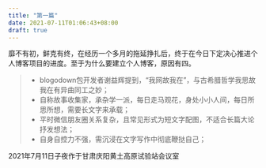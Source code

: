 ```yaml
---
title: "第一篇"
date: 2021-07-11T01:06:43+08:00
draft: true
---
```

  靡不有初，鲜克有终，在经历一个多月的拖延挣扎后，终于在今日下定决心推进个人博客项目的进度。至于为什么要建立个人博客，原因有四。

> * blogodown包开发者谢益辉提到，“我网故我在”，与古希腊哲学我思故我在有异曲同工之妙；
> * 自称故事收集家，承杂学一派，每日走马观花，身处小小人间，每日所思所想，需要长文字来承载；
> * 平时微信朋友圈关系复杂，且常见形式为短文字配图，不适合长篇大论抒发想法；
> * 自身自控力不强，需沉浸在文字写作中彻底鞭挞自己；

  2021年7月11日子夜作于甘肃庆阳黄土高原试验站会议室